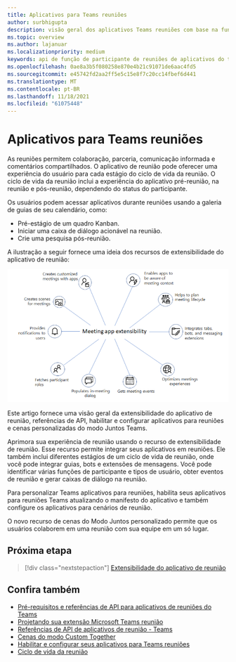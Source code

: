 ```yaml
---
title: Aplicativos para Teams reuniões
author: surbhigupta
description: visão geral dos aplicativos Teams reuniões com base na função de usuário e participante
ms.topic: overview
ms.author: lajanuar
ms.localizationpriority: medium
keywords: api de função de participante de reuniões de aplicativos do teams
ms.openlocfilehash: 0ae8a3b5f080258e870e4b21c91071de6aac4fd5
ms.sourcegitcommit: e45742fd2aa2ff5e5c15e8f7c20cc14fbef6d441
ms.translationtype: MT
ms.contentlocale: pt-BR
ms.lasthandoff: 11/18/2021
ms.locfileid: "61075448"
---
```

# <a name="apps-for-teams-meetings"></a>Aplicativos para Teams reuniões

As reuniões permitem colaboração, parceria, comunicação informada e comentários compartilhados. O aplicativo de reunião pode oferecer uma experiência do usuário para cada estágio do ciclo de vida da reunião. O ciclo de vida da reunião inclui a experiência do aplicativo pré-reunião, na reunião e pós-reunião, dependendo do status do participante.

Os usuários podem acessar aplicativos durante reuniões usando a galeria de guias de seu calendário, como:

* Pré-estágio de um quadro Kanban.
* Iniciar uma caixa de diálogo acionável na reunião.
* Crie uma pesquisa pós-reunião.

A ilustração a seguir fornece uma ideia dos recursos de extensibilidade do aplicativo de reunião:

![Extensibilidade do aplicativo de reunião](../assets/images/apps-in-meetings/meetingappextensibility.png)

Este artigo fornece uma visão geral da extensibilidade do aplicativo de reunião, referências de API, habilitar e configurar aplicativos para reuniões e cenas personalizadas do modo Juntos Teams.

Aprimora sua experiência de reunião usando o recurso de extensibilidade de reunião. Esse recurso permite integrar seus aplicativos em reuniões. Ele também inclui diferentes estágios de um ciclo de vida de reunião, onde você pode integrar guias, bots e extensões de mensagens. Você pode identificar várias funções de participante e tipos de usuário, obter eventos de reunião e gerar caixas de diálogo na reunião.

Para personalizar Teams aplicativos para reuniões, habilita seus aplicativos para reuniões Teams atualizando o manifesto do aplicativo e também configure os aplicativos para cenários de reunião.

O novo recurso de cenas do Modo Juntos personalizado permite que os usuários colaborem em uma reunião com sua equipe em um só lugar.

## <a name="next-step"></a>Próxima etapa

> [!div class="nextstepaction"]
> [Extensibilidade do aplicativo de reunião](meeting-app-extensibility.md)

## <a name="see-also"></a>Confira também

* [Pré-requisitos e referências de API para aplicativos de reuniões do Teams](create-apps-for-teams-meetings.md)
* [Projetando sua extensão Microsoft Teams reunião](~/apps-in-teams-meetings/design/designing-apps-in-meetings.md)
* [Referências de API de aplicativos de reunião - Teams](~/apps-in-teams-meetings/api-references.md)
* [Cenas do modo Custom Together](~/apps-in-teams-meetings/teams-together-mode.md)
* [Habilitar e configurar seus aplicativos para Teams reuniões](~/apps-in-teams-meetings/enable-and-configure-your-app-for-teams-meetings.md)
* [Ciclo de vida da reunião](meeting-app-extensibility.md#meeting-lifecycle)
